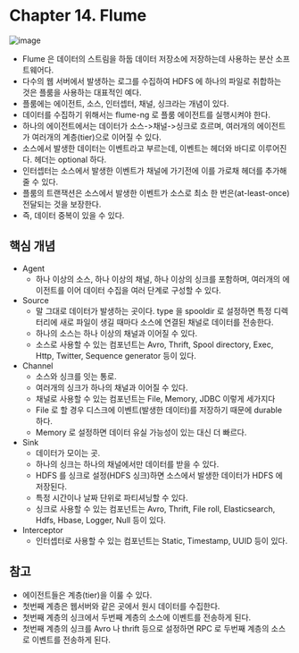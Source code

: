 # Chapter 14. Flume 

![image](https://user-images.githubusercontent.com/7943694/91578329-f397fb00-e984-11ea-93de-6cddbc2a6556.png)

* Flume 은 데이터의 스트림을 하둡 데이터 저장소에 저장하는데 사용하는 분산 소프트웨어다.
* 다수의 웹 서버에서 발생하는 로그를 수집하여 HDFS 에 하나의 파일로 취합하는 것은 플룸을 사용하는 대표적인 예다.
* 플룸에는 에이전트, 소스, 인터셉터, 채널, 싱크라는 개념이 있다.
* 데이터를 수집하기 위해서는 flume-ng 로 플룸 에이전트를 실행시켜야 한다.
* 하나의 에이전트에서는 데이터가 소스->채널->싱크로 흐르며, 여러개의 에이전트가 여러개의 계층(tier)으로 이어질 수 있다.
* 소스에서 발생한 데이터는 이벤트라고 부르는데, 이벤트는 헤더와 바디로 이루어진다. 헤더는 optional 하다.
* 인터셉터는 소스에서 발생한 이벤트가 채널에 가기전에 이를 가로채 헤더를 추가해 줄 수 있다.
* 플룸의 트랜잭션은 소스에서 발생한 이벤트가 소스로 최소 한 번은(at-least-once) 전달되는 것을 보장한다.
* 즉, 데이터 중복이 있을 수 있다.

## 핵심 개념
* Agent
  * 하나 이상의 소스, 하나 이상의 채널, 하나 이상의 싱크를 포함하며, 여러개의 에이전트를 이어 데이터 수집을 여러 단계로 구성할 수 있다.
* Source
  * 말 그대로 데이터가 발생하는 곳이다. type 을 spooldir 로 설정하면 특정 디렉터리에 새로 파일이 생길 때마다 소스에 연결된 채널로 데이터를 전송한다.
  * 하나의 소스는 하나 이상의 채널과 이어질 수 있다.
  * 소스로 사용할 수 있는 컴포넌트는 Avro, Thrift, Spool directory, Exec, Http, Twitter, Sequence generator 등이 있다.
* Channel
  * 소스와 싱크를 잇는 통로.
  * 여러개의 싱크가 하나의 채널과 이어질 수 있다.
  * 채널로 사용할 수 있는 컴포넌트는 File, Memory, JDBC 이렇게 세가지다
  * File 로 할 경우 디스크에 이벤트(발생한 데이터)를 저장하기 때문에 durable 하다.
  * Memory 로 설정하면 데이터 유실 가능성이 있는 대신 더 빠르다.
* Sink
  * 데이터가 모이는 곳.
  * 하나의 싱크는 하나의 채널에서만 데이터를 받을 수 있다.
  * HDFS 를 싱크로 설정(HDFS 싱크)하면 소스에서 발생한 데이터가 HDFS 에 저장된다.
  * 특정 시간이나 날짜 단위로 파티셔닝할 수 있다.
  * 싱크로 사용할 수 있는 컴포넌트는 Avro, Thrift, File roll, Elasticsearch, Hdfs, Hbase, Logger, Null 등이 있다.
* Interceptor
  * 인터셉터로 사용할 수 있는 컴포넌트는 Static, Timestamp, UUID 등이 있다.

## 참고
* 에이전트들은 계층(tier)을 이룰 수 있다.
* 첫번째 계층은 웹서버와 같은 곳에서 원시 데이터를 수집한다.
* 첫번째 계층의 싱크에서 두번째 계층의 소스에 이벤트를 전송하게 된다.
* 첫번째 계층의 싱크를 Avro 나 thrift 등으로 설정하면 RPC 로 두번째 계층의 소스로 이벤트를 전송하게 된다.

